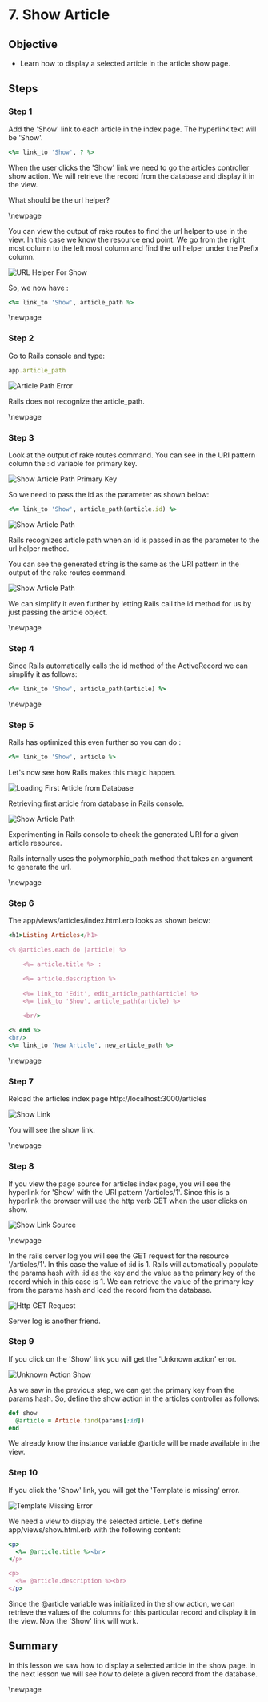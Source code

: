 # 7. Show Article #

## Objective ##

- Learn how to display a selected article in the article show page.

## Steps ##

### Step 1 ###

Add the 'Show' link to each article in the index page. The hyperlink text will be 'Show'.

```ruby
<%= link_to 'Show', ? %>
```

When the user clicks the 'Show' link we need to go the articles controller show action. We will retrieve the record from the database and display it in the view. 

What should be the url helper? 

\newpage

You can view the output of rake routes to find the url helper to use in the view. In this case we know the resource end point. We go from the right most column to the left most column and find the url helper under the Prefix column.

![URL Helper For Show](./figures/rake_routes_show.png)

So, we now have :

```ruby
<%= link_to 'Show', article_path %>
```

\newpage

### Step 2 ###

Go to Rails console and type:

```ruby
app.article_path
```

![Article Path Error](./figures/article_path_error.png)

Rails does not recognize the article_path. 

\newpage

### Step 3 ###

Look at the output of rake routes command. You can see in the URI pattern column the :id variable for primary key. 

![Show Article Path Primary Key](./figures/article_path_id.png)

So we need to pass the id as the parameter as shown below:

```ruby
<%= link_to 'Show', article_path(article.id) %>
```

![Show Article Path](./figures/app_article_path.png)

Rails recognizes article path when an id is passed in as the parameter to the url helper method.

You can see the generated string is the same as the URI pattern in the output of the rake routes command.

![Show Article Path](./figures/article_show_path.png)

We can simplify it even further by letting Rails call the id method for us by just passing the article object.

\newpage

### Step 4 ###

Since Rails automatically calls the id method of the ActiveRecord we can simplify it as follows:

```ruby
<%= link_to 'Show', article_path(article) %>
```

\newpage

### Step 5 ###

Rails has optimized this even further so you can do :

```ruby
<%= link_to 'Show', article %>
```

Let's now see how Rails makes this magic happen. 

![Loading First Article from Database](./figures/first_article.png)

Retrieving first article from database in Rails console.

![Show Article Path](./figures/show_article_path.png)

Experimenting in Rails console to check the generated URI for a given article resource.

Rails internally uses the polymorphic_path method that takes an argument to generate the url.

\newpage

### Step 6 ###

The app/views/articles/index.html.erb looks as shown below:

```ruby
<h1>Listing Articles</h1>

<% @articles.each do |article| %>

	<%= article.title %> : 

	<%= article.description %> 
	
	<%= link_to 'Edit', edit_article_path(article) %>
	<%= link_to 'Show', article_path(article) %>
	
	<br/>

<% end %>
<br/>
<%= link_to 'New Article', new_article_path %>
```

\newpage

### Step 7 ###

Reload the articles index page http://localhost:3000/articles 

![Show Link](./figures/show_link.png)

You will see the show link.

\newpage

### Step 8 ###

If you view the page source for articles index page, you will see the hyperlink for 'Show' with the URI pattern '/articles/1'. Since this is a hyperlink the browser will use the http verb GET when the user clicks on show.

![Show Link Source](./figures/show_link_source.png)

\newpage

In the rails server log you will see the GET request for the resource '/articles/1'. In this case the value of :id is 1. Rails will automatically populate the params hash with :id as the key and the value as the primary key of the record which in this case is 1. We can retrieve the value of the primary key from the params hash and load the record from the database.

![Http GET Request](./figures/get_articles_server_log)

Server log is another friend.

### Step 9 ###

If you click on the 'Show' link you will get the 'Unknown action' error.

![Unknown Action Show](./figures/unknown_action_show.png)

As we saw in the previous step, we can get the primary key from the params hash. So, define the show action in the articles controller as follows:

```ruby
def show
  @article = Article.find(params[:id])
end
```

We already know the instance variable @article will be made available in the view.

### Step 10 ###

If you click the 'Show' link, you will get the 'Template is missing' error. 

![Template Missing Error](./figures/show_template_missing)

We need a view to display the selected article. Let's define app/views/show.html.erb with the following content:

```ruby
<p>
  <%= @article.title %><br>
</p>

<p>
  <%= @article.description %><br>
</p>
```

Since the @article variable was initialized in the show action, we can retrieve the values of the columns for this particular record and display it in the view. Now the 'Show' link will work. 

## Summary ##

In this lesson we saw how to display a selected article in the show page. In the next lesson we will see how to delete a given record from the database.

\newpage
